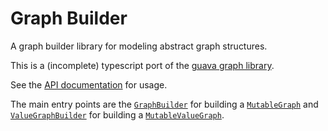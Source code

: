 # Graph Builder

A graph builder library for modeling abstract graph structures.

This is a (incomplete) typescript port of the [guava graph library](https://github.com/google/guava/wiki/GraphsExplained).

See the [API
documentation](https://github.com/sorohan/graph-builder/blob/master/markdown/graph-builder.md) for usage.

The main entry points are the
[`GraphBuilder`](https://github.com/sorohan/graph-builder/blob/master/markdown/graph-builder.graphbuilder.md)
for building a
[`MutableGraph`](https://github.com/sorohan/graph-builder/blob/master/markdown/graph-builder.mutablegraph.md) and
[`ValueGraphBuilder`](https://github.com/sorohan/graph-builder/blob/master/markdown/graph-builder.valuegraphbuilder.md)
for building a
[`MutableValueGraph`](https://github.com/sorohan/graph-builder/blob/master/markdown/graph-builder.mutablevaluegraph.md).